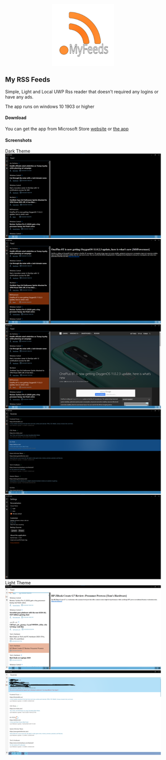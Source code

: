 <p align="center">
    <img src="images/logo.svg" height="200" alt="App Logo">
</p>

## My RSS Feeds
Simple, Light and Local UWP Rss reader that doesn't required any logins or have any ads.

The app runs on windows 10 1903 or higher

#### Download
You can get the app from Microsoft Store [website](https://www.microsoft.com/store/apps/9N24N9195ZM1) or [the app](ms-windows-store://pdp/?productid=9N24N9195ZM1)

#### Screenshots
Dark Theme
![Dark Theme Home/Feeds page with data loaded](images/01.png)
![Dark Theme Home/Feeds page with post selected](images/02.png)
![Dark Theme Home/Feeds page with post opened in built-in browser](images/03.png)
![Dark Theme Sources page with a source checking if works or not](images/04.png)
![Dark Theme Settings page](images/05.png)
Light Theme
![Light Theme Home/Feed page with data loaded and a post selected](images/06.png)
![Light Theme Sources page with a source checked as working](images/07.png)
